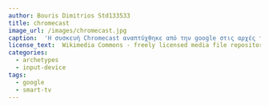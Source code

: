 ```yaml
---
author: Bouris Dimitrios Std133533
title: chromecast
image_url: /images/chromecast.jpg
caption:  'Η συσκευή Chromecast αναπτύχθηκε από την google στις αρχές της δεκαετίας 2010. Αποτελεί μία συσκευή η οποία μπορεί να μετατρέψει οποιαδήποτε τηλεόραση σε Smart Tv επεκτείνοντας έτσι τις δυνατότητες της και κατεπέκταση τον τρόπο αλληλεπίδρασης με μια παραδοσιακή τηλεόραση.'
license_text:  Wikimedia Commons - freely licensed media file repository.'
categories:
  - archetypes
  - input-device
tags:
  - google
  - smart-tv
---
```

